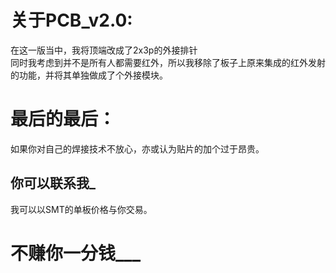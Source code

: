 
关于PCB_v2.0:
===
在这一版当中，我将顶端改成了2x3p的外接排针<br>
同时我考虑到并不是所有人都需要红外，所以我移除了板子上原来集成的红外发射的功能，并将其单独做成了个外接模块。<br>

最后的最后：
===
如果你对自己的焊接技术不放心，亦或认为贴片的加个过于昂贵。<br>

你可以联系我_
---
我可以以SMT的单板价格与你交易。<br>

不赚你一分钱___
===

